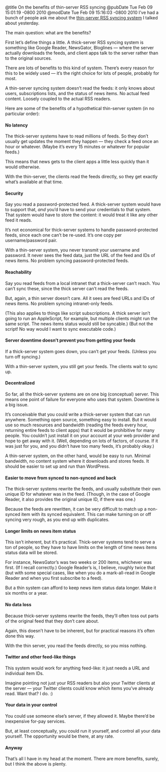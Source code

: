 @title On the benefits of thin-server RSS syncing
@pubDate Tue Feb 09 15:01:19 -0800 2010
@modDate Tue Feb 09 15:16:03 -0800 2010
I’ve had a bunch of people ask me about the <a href="http://inessential.com/2010/02/08/idea_for_alternative_rss_syncing_system">thin-server RSS syncing system</a> I talked about yesterday.

The main question: what are the benefits?

First let’s define things a little. A thick-server RSS syncing system is something like Google Reader, NewsGator, Bloglines — where the server actually downloads the feeds, and client apps talk to the server rather than to the original sources.

There are lots of benefits to this kind of system. There’s every reason for this to be widely used — it’s the right choice for lots of people, probably for most.

A thin-server syncing system doesn’t read the feeds: it only knows about users, subscriptions lists, and the status of news items. No actual feed content. Loosely coupled to the actual RSS readers.

Here are some of the benefits of a hypothetical thin-server system (in no particular order):

#### No latency

The thick-server systems have to read millions of feeds. So they don’t usually get updates the moment they happen — they check a feed once an hour or whatever. (Maybe it’s every 15 minutes or whatever for popular feeds.)

This means that news gets to the client apps a little less quickly than it would otherwise.

With the thin-server, the clients read the feeds directly, so they get exactly what’s available at that time.

#### Security

Say you read a password-protected feed. A thick-server system would have to support that, *and* you’d have to send your credentials to that system. That system would have to store the content: it would treat it like any other feed it reads.

It’s not economical for thick-server systems to handle password-protected feeds, since each one can’t be re-used. It’s one copy per username/password pair.

With a thin-server system, you never transmit your username and password. It never sees the feed data, just the URL of the feed and IDs of news items. No problem syncing password-protected feeds.

#### Reachability

Say you read feeds from a local intranet that a thick-server can’t reach. You can’t sync these, since the thick server can’t read the feeds.

But, again, a thin server doesn’t care. All it sees are feed URLs and IDs of news items. No problem syncing intranet-only feeds.

(This also applies to things like script subscriptions. A thick server isn’t going to run an AppleScript, for example, but multiple clients might run the same script. The news items status would still be syncable.) (But not the script! No way would I want to sync executable code.)

#### Server downtime doesn’t prevent you from getting your feeds

If a thick-server system goes down, you can’t get your feeds. (Unless you turn off syncing.)

With a thin-server system, you still get your feeds. The clients wait to sync up.

#### Decentralized

So far, all the thick-server systems are on one big (conceptual) server. This means one point of failure for everyone who uses that system. Downtime is a big issue.

It’s conceivable that you could write a thick-server system that can run anywhere. Something open source, something easy to install. But it would use so much resources and bandwidth (reading the feeds every hour, returning entire feeds to client apps) that it would be prohibitive for many people. You couldn’t just install it on your account at your web provider and hope to get away with it. (Well, depending on lots of factors, of course. If it was just for you, and you didn’t have too many feeds, it’s probably okay.)

A thin-server system, on the other hand, would be easy to run. Minimal bandwidth, no content system where it downloads and stores feeds. It should be easier to set up and run than WordPress.

#### Easier to move from synced to non-synced and back

The thick-server systems rewrite the feeds, and usually substitute their own unique ID for whatever was in the feed. (Though, in the case of Google Reader, it also provides the original unique ID, if there was one.)

Because the feeds are rewritten, it can be very difficult to match up a non-synced item with its synced equivalent. This can make turning on or off syncing very rough, as you end up with duplicates.

#### Longer limits on news item status

This isn’t inherent, but it’s practical. Thick-server systems tend to serve a ton of people, so they have to have limits on the length of time news items status data will be stored.

For instance, NewsGator’s was two weeks or 200 items, whichever was first. (If I recall correctly.) Google Reader’s is, I believe, roughly twice that (but with some special cases, like when you do a mark-all-read in Google Reader and when you first subscribe to a feed).

But a thin system can afford to keep news item status data longer. Make it six months or a year.

#### No data loss

Because thick-server systems rewrite the feeds, they’ll often toss out parts of the original feed that they don’t care about. 

Again, this doesn’t have to be inherent, but for practical reasons it’s often done this way.

With the thin server, you read the feeds directly, so you miss nothing.

#### Twitter and other feed-like things

This system would work for anything feed-like: it just needs a URL and individual item IDs.

Imagine pointing not just your RSS readers but also your Twitter clients at the server — your Twitter clients could know which items you’ve already read. Want that? I do. :)

#### Your data in your control

You could use someone else’s server, if they allowed it. Maybe there’d be inexpensive for-pay services.

But, at least conceptually, you could run it yourself, and control all your data yourself. The opportunity would be there, at any rate.

#### Anyway

That’s all I have in my head at the moment. There are more benefits, surely, but I think the above is plenty.
